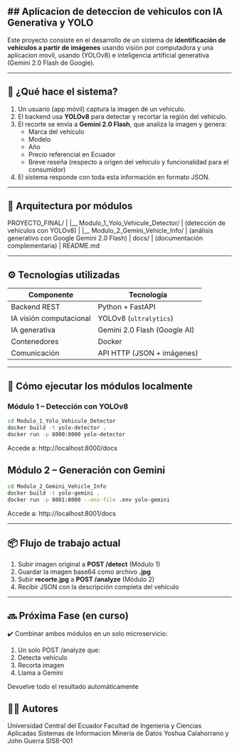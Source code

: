 ## ## Aplicacion de deteccion de vehiculos con IA Generativa y YOLO

Este proyecto consiste en el desarrollo de un sistema de **identificación de vehículos a partir de imágenes** usando visión por computadora y una aplicacion movil, usando (YOLOv8) e inteligencia artificial generativa (Gemini 2.0 Flash de Google).

---

## 📱 ¿Qué hace el sistema?

1. Un usuario (app móvil) captura la imagen de un vehículo.
2. El backend usa **YOLOv8** para detectar y recortar la región del vehículo.
3. El recorte se envía a **Gemini 2.0 Flash**, que analiza la imagen y genera:
   - Marca del vehículo
   - Modelo
   - Año
   - Precio referencial en Ecuador
   - Breve reseña (respecto a origen del vehiculo y funcionalidad para el consumidor)
4. El sistema responde con toda esta información en formato JSON.

---

## 🧱 Arquitectura por módulos

PROYECTO_FINAL/
|   |__ Modulo_1_Yolo_Vehicule_Detector/
|        (detección de vehículos con YOLOv8)
|   |__ Modulo_2_Gemini_Vehicle_Info/
|        (análisis generativo con Google Gemini 2.0 Flash)
|   docs/
|        (documentación complementaria)
|   README.md

---

## ⚙️ Tecnologías utilizadas

| Componente          | Tecnología                     |
|---------------------|--------------------------------|
| Backend REST        | Python + FastAPI               |
| IA visión computacional | YOLOv8 (`ultralytics`)     |
| IA generativa       | Gemini 2.0 Flash (Google AI)   |
| Contenedores        | Docker                         |
| Comunicación        | API HTTP (JSON + imágenes)     |

---

## 🚀 Cómo ejecutar los módulos localmente

### Módulo 1 – Detección con YOLOv8

```bash
cd Modulo_1_Yolo_Vehicule_Detector
docker build -t yolo-detector .
docker run -p 8000:8000 yolo-detector
```
Accede a: http://localhost:8000/docs

## Módulo 2 – Generación con Gemini
```bash
cd Modulo_2_Gemini_Vehicle_Info
docker build -t yolo-gemini .
docker run -p 8001:8000 --env-file .env yolo-gemini
```
Accede a: http://localhost:8001/docs

---

## 📦 Flujo de trabajo actual

1. Subir imagen original a **POST /detect** (Módulo 1)
2. Guardar la imagen base64 como archivo **.jpg**
3. Subir **recorte.jpg** a **POST /analyze** (Módulo 2)
4. Recibir JSON con la descripción completa del vehículo

---

## 🔜 Próxima Fase (en curso)
✔️ Combinar ambos módulos en un solo microservicio:

1. Un solo POST /analyze que:
2. Detecta vehículo
3. Recorta imagen
4. Llama a Gemini

Devuelve todo el resultado automáticamente

## 🧑‍💻 Autores
Universidad Central del Ecuador
Facultad de Ingenieria y Ciencias Aplicadas
Sistemas de Informacion
Mineria de Datos
Yoshua Calahorrano y John Guerra
SIS8-001